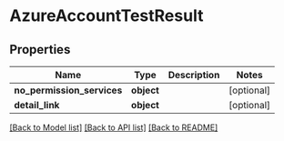 # AzureAccountTestResult

## Properties
Name | Type | Description | Notes
------------ | ------------- | ------------- | -------------
**no_permission_services** | **object** |  | [optional] 
**detail_link** | **object** |  | [optional] 

[[Back to Model list]](../README.md#documentation-for-models) [[Back to API list]](../README.md#documentation-for-api-endpoints) [[Back to README]](../README.md)


